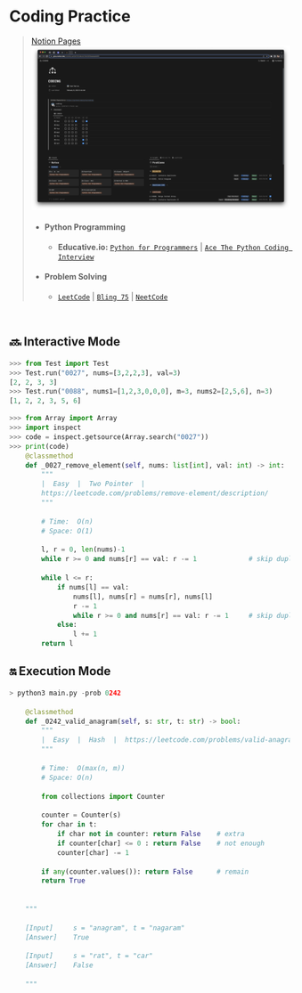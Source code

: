 # Coding Practice
> [Notion Pages](https://yylou.notion.site/CODING-eef2bf79104b44709c56f0bedea8d9f5)
> ![Notion](./notion.png)
> * #### Python Programming
>   * **Educative.io:** [```Python for Programmers```](https://www.educative.io/path/python-for-programmers) | [```Ace The Python Coding Interview```](https://www.educative.io/path/ace-python-coding-interview)
> * #### Problem Solving
>   * [```LeetCode```](https://leetcode.com/problemset/all/) | [```Bling 75```](https://www.techinterviewhandbook.org/best-practice-questions/) | [```NeetCode```](https://neetcode.io/roadmap)

<br />

## :soon: Interactive Mode
```python
>>> from Test import Test
>>> Test.run("0027", nums=[3,2,2,3], val=3)
[2, 2, 3, 3]
>>> Test.run("0088", nums1=[1,2,3,0,0,0], m=3, nums2=[2,5,6], n=3)
[1, 2, 2, 3, 5, 6]
```

```python
>>> from Array import Array
>>> import inspect
>>> code = inspect.getsource(Array.search("0027"))
>>> print(code)
    @classmethod
    def _0027_remove_element(self, nums: list[int], val: int) -> int:
        """
        |  Easy  |  Two Pointer  |
        https://leetcode.com/problems/remove-element/description/
        """

        # Time:  O(n)
        # Space: O(1)

        l, r = 0, len(nums)-1
        while r >= 0 and nums[r] == val: r -= 1             # skip duplicate

        while l <= r:
            if nums[l] == val:
                nums[l], nums[r] = nums[r], nums[l]
                r -= 1
                while r >= 0 and nums[r] == val: r -= 1     # skip duplicate
            else:
                l += 1
        return l
```

## :on: Execution Mode
```python
> python3 main.py -prob 0242

    @classmethod
    def _0242_valid_anagram(self, s: str, t: str) -> bool:
        """
        |  Easy  |  Hash  |  https://leetcode.com/problems/valid-anagram
        """

        # Time:  O(max(n, m))
        # Space: O(n)

        from collections import Counter

        counter = Counter(s)
        for char in t:
            if char not in counter: return False    # extra
            if counter[char] <= 0 : return False    # not enough
            counter[char] -= 1
        
        if any(counter.values()): return False      # remain
        return True


    """

    [Input]     s = "anagram", t = "nagaram"
    [Answer]    True

    [Input]     s = "rat", t = "car"
    [Answer]    False

    """

```